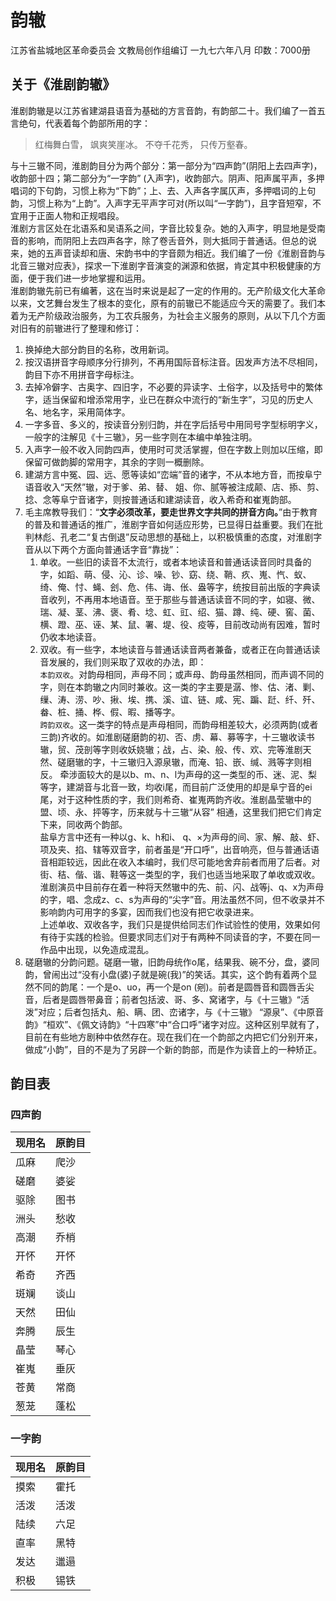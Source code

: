 ﻿# 韵辙
江苏省盐城地区革命委员会
文教局创作组编订
一九七六年八月
印数：7000册

## 关于《淮剧韵辙》

淮剧韵辙是以江苏省建湖县语音为基础的方言音韵，有韵部二十。我们编了一首五言绝句，代表着每个韵部所用的字：  
> 红梅舞白雪， 飒爽笑崖冰。 不夺千花秀， 只传万壑春。

与十三辙不同，淮剧韵目分为两个部分：第一部分为“四声韵”(阴阳上去四声字)，收韵部十四；第二部分为“一字韵” (入声字)，收韵部六。阴声、阳声属平声，多押唱词的下句韵，习惯上称为“下韵”；上、去、入声各字属仄声，多押唱词的上句韵，习惯上称为“上韵”。入声字无平声字可对(所以叫“一字韵”)，且字音短窄，不宜用于正面人物和正规唱段。  
淮剧方言区处在北语系和吴语系之间，字音比较复杂。她的入声字，明显地是受南音的影响，而阴阳上去四声各字，除了卷舌音外，则大抵同于普通话。但总的说来，她的五声音读却和唐、宋韵书中的字音颇为相近。我们编了一份《淮剧音韵与北音三辙对应表》，探求一下淮剧字音演变的渊源和依据，肯定其中积极健康的方面，便于我们进一步地掌握和运用。  
淮剧韵辙先前已有编著，这在当时来说是起了一定的作用的。无产阶级文化大革命以来，文艺舞台发生了根本的变化，原有的前辙已不能适应今天的需要了。我们本着为无产阶级政治服务，为工农兵服务，为社会主义服务的原则，从以下几个方面对旧有的前辙进行了整理和修订：  
1. 换掉绝大部分韵目的名称，改用新词。  
2. 按汉语拼音字母顺序分行排列，不再用国际音标注音。因发声方法不尽相同，韵目下亦不用拼音字母标注。  
3. 去掉冷僻字、古奥字、四旧字，不必要的异读字、土俗字，以及括号中的繁体字，适当保留和增添常用字，业已在群众中流行的“新生字”，习见的历史人名、地名字，采用简体字。  
4. 一字多音、多义的，按读音分别归韵，并在字后括号中用同号字型标明字义， 一般字的注解见《十三辙》，另一些字则在本编中单独注明。  
5. 入声字一般不收入同韵四声，使用时可灵活掌握，但在字数上则加以压缩，即保留可做韵脚的常用字，其余的字则一概删除。  
6. 建湖方言中冤、园、远、愿等读如“峦端”音的诸字，不从本地方音，而按阜宁语音收入“天然”辙，对于爹、弟、替、 姐、你、腻等被注成颠、店、掭、剪、捻、念等阜宁音诸字，则按普通话和建湖读音，收入希奇和崔嵬韵部。  
7. 毛主席教导我们：“**文字必须改革，要走世界文字共同的拼音方向。**”由于教育的普及和普通话的推广，淮剧字音如何适应形势，已显得日益重要。我们在批判林彪、孔老二“复古倒退”反动思想的基础上，以积极慎重的态度，对淮剧字音从以下两个方面向普通话字音“靠拢”：  
   1. 单收。一些旧的读音不太流行，或者本地读音和普通话读音同时具备的字，如蹈、萌、侵、沁、诊、噪、钞、窈、绕、鞘、疚、嵬、忾、蚁、绮、俺、忖、蝇、刽、危、伟、诲、伥、盎等字，统按目前出版的字典读音收列，不再用本地语音。至于那些与普通话读音不同的字，如寝、微、瑞、凝、茎、沸、褒、肴、埝、虹、豇、绍、猫、蹲、纯、硬、窖、菌、横、蹬、巫、诬、某、鼠、署、堤、役、疫等，目前改动尚有因难，暂时仍收本地读音。  
   1. 双收。有一些字，本地读音与普通话读音两者兼备，或者正在向普通话读音发展的，我们则采取了双收的办法，即：  
`本韵双收`。对韵母相同，声母不同；或声母、韵母虽然相同，而声调不同的字，则在本韵辙之内同时兼收。这一类的字主要是潺、惨、估、渚、剿、缫、涛、涝、吵、揪、埃、携、溪、谊、链、咸、宪、蹁、跹、纤、歼、畚、桩、捅、桦、假、暇、播等字。  
`跨韵双收`。这一类字的特点是声母相同，而韵母相差较大，必须两韵(或者三韵)齐收的。如淮剧磋磨韵的初、否、虏、幕、募等字，十三辙收读书辙，贸、茂剖等字则收妖娆辙；战，占、染、般、传、欢、完等淮剧天然、磋磨辙的字，十三辙归入源泉辙，而淹、铅、嵌、缄、溅等字则相反。 牵涉面较大的是以b、m、n、l为声母的这一类型的币、迷、泥、梨等字，建湖音与北音一致，均收i尾，而目前广泛使用的却是阜宁音的ei尾，对于这种性质的字，我们则希奇、崔嵬两韵齐收。淮剧晶莹辙中的盟、顷、永、抨等字，历来就与十三辙“从容” 相通，这里我们把它们肯定下来，同收两个韵部。  
盐阜方言中还有一种以g、k、h和i、 q、×为声母的间、家、解、敲、虾、项及夹、掐、辖等双音字，前者虽是“开口呼”，出音响亮，但与普通话语音相距较远，因此在收入本编时，我们尽可能地舍弃前者而用了后者。对街、秸、偕、谐、鞋等这一类型的字，我们也适当地采取了单收或双收。淮剧演员中目前存在着一种将天然辙中的先、前、闪、战等j、q、x为声母的字，唱、念成z、c、s为声母的“尖字”音。用法虽然不同，但不收录并不影响韵内可用字的多宴，因而我们也没有把它收录进来。  
上述单收、双收各字，我们只是提供给同志们作试验性的使用，效果如何有待于实践的检验。但要求同志们对于有两种不同读音的字，不要在同一作品中出现，以免造成混乱。  
8. 磋磨辙的分韵问题。磋磨一辙，旧韵母统作o尾，结果我、碗不分，盘，婆同韵，曾闹出过“没有小盘(婆)子就是碗(我)”的笑话。其实，这个韵有着两个显然不同的韵尾：一个是o、uo，再一个是on (剜)。前者是圆唇音和圆唇舌尖音，后者是圆唇带鼻音；前者包括波、哥、多、窝诸字，与《十三辙》“活泼”对应；后者包括丸、船、瞒、团、峦诸字，与《十三辙》 “源泉”、《中原音韵》“桓欢”、《佩文诗韵》“十四寒”中“合口呼”诸字对应。这种区别早就有了，目前在有些地方剧种中依然存在。现在我们在一个韵部之内把它们分别开来，做成“小韵”，目的不是为了另辟一个新的韵部，而是作为读音上的一种矫正。

##  韵目表
### 四声韵
| 现用名 | 原韵目 |
| ---- | ---- |
| 瓜麻 | 爬沙 |
| 磋磨 | 婆娑 |
| 驱除 | 图书 |
| 洲头 | 愁收 |
| 高潮 | 乔梢 |
| 开怀 | 开怀 |
| 希奇 | 齐西 |
| 斑斓 | 谈山 |
| 天然 | 田仙 |
| 奔腾 | 辰生 |
| 晶莹 | 琴心 |
| 崔嵬 | 垂灰 |
| 苍黄 | 常商 |
| 葱茏 | 蓬松 |

### 一字韵
| 现用名 | 原韵目 |
| ---- | ---- |
| 摸索 | 霍托 |
| 活泼 | 活泼 |
| 陆续 | 六足 |
| 直率 | 黑特 |
| 发达 | 邋遢 |
| 积极 | 锡铁 |